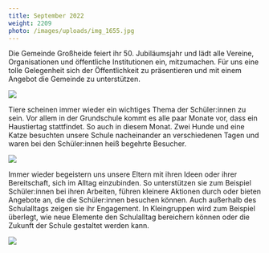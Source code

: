 ```yaml
---
title: September 2022
weight: 2209
photo: /images/uploads/img_1655.jpg
---
```

Die Gemeinde Großheide feiert ihr 50. Jubiläumsjahr und lädt alle Vereine, Organisationen und öffentliche Institutionen ein, mitzumachen. Für uns eine tolle Gelegenheit sich der Öffentlichkeit zu präsentieren und mit einem Angebot die Gemeinde zu unterstützen.

![](/images/uploads/img_1655.jpg)

Tiere scheinen immer wieder ein wichtiges Thema der Schüler:innen zu sein. Vor allem in der Grundschule kommt es alle paar Monate vor, dass ein Haustiertag stattfindet. So auch in diesem Monat. Zwei Hunde und eine Katze besuchten unsere Schule nacheinander an verschiedenen Tagen und waren bei den Schüler:innen heiß begehrte Besucher. 

![](/images/uploads/img_1645.jpg)

Immer wieder begeistern uns unsere Eltern mit ihren Ideen oder ihrer Bereitschaft, sich im Alltag einzubinden. So unterstützen sie zum Beispiel Schüler:innen bei ihren Arbeiten, führen kleinere Aktionen durch oder bieten Angebote an, die die Schüler:innen besuchen können. Auch außerhalb des Schulalltags zeigen sie ihr Engagement. In Kleingruppen wird zum Beispiel überlegt, wie neue Elemente den Schulalltag bereichern können oder die Zukunft der Schule gestaltet werden kann.

![](/images/uploads/img_1687.jpg)